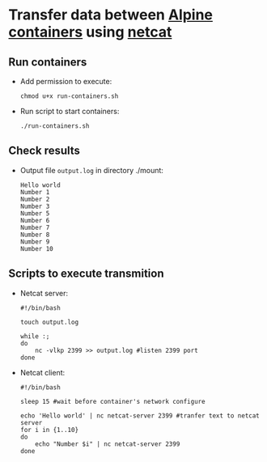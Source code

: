 # Transfer data between [Alpine containers](https://hub.docker.com/_/alpine) using [netcat](https://netcat.ru/developers/docs/#all)

## Run containers
- Add permission to execute:
    ```
    chmod u+x run-containers.sh
    ```
- Run script to start containers:
    ```
    ./run-containers.sh
    ```

## Check results
- Output file `output.log` in directory ./mount:
    ```
    Hello world
    Number 1
    Number 2
    Number 3
    Number 5
    Number 6
    Number 7
    Number 8
    Number 9
    Number 10
    ```

## Scripts to execute transmition
- Netcat server:
    ```
    #!/bin/bash

    touch output.log

    while :; 
    do 
        nc -vlkp 2399 >> output.log #listen 2399 port
    done
    ```

- Netcat client:
    ```
    #!/bin/bash

    sleep 15 #wait before container's network configure

    echo 'Hello world' | nc netcat-server 2399 #tranfer text to netcat server
    for i in {1..10}
    do
        echo "Number $i" | nc netcat-server 2399 
    done
    ```

